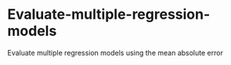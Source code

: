 # Evaluate-multiple-regression-models
Evaluate multiple regression  models using the mean absolute error
